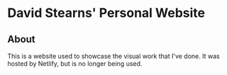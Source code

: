 # David Stearns' Personal Website

## About

This is a website used to showcase the visual work that I've done. It was hosted by Netlify, but is no longer being used.
